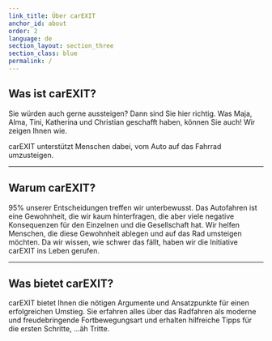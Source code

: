 ```yaml
---
link_title: Über carEXIT
anchor_id: about
order: 2
language: de
section_layout: section_three
section_class: blue
permalink: /
---
```


## Was ist **car**EXIT?
Sie würden auch gerne aussteigen? Dann sind Sie hier richtig. Was Maja, Alma, Tini, Katherina und Christian geschafft haben, können Sie auch! Wir zeigen Ihnen wie.

carEXIT unterstützt Menschen dabei, vom Auto auf das Fahrrad umzusteigen.

***

## Warum **car**EXIT?
95% unserer Entscheidungen treffen wir unterbewusst. Das Autofahren ist eine Gewohnheit, die wir kaum hinterfragen, die aber viele negative Konsequenzen für den Einzelnen und die Gesellschaft hat. Wir helfen Menschen, die diese Gewohnheit ablegen und auf das Rad umsteigen möchten. Da wir wissen, wie schwer das fällt, haben wir die Initiative carEXIT ins Leben gerufen.

***

## Was bietet **car**EXIT?
carEXIT bietet Ihnen die nötigen Argumente und Ansatzpunkte für einen erfolgreichen Umstieg. Sie erfahren alles über das Radfahren als moderne und freudebringende Fortbewegungsart und erhalten hilfreiche Tipps für die ersten Schritte, ...äh Tritte.
